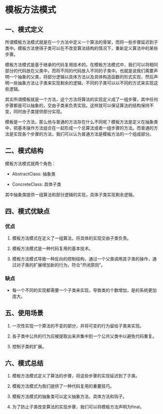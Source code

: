 # 模板方法模式

## 一、模式定义

所谓模板方法模式就是在一个方法中定义一个算法的骨架，而将一些步骤延迟到子类中。模板方法使得子类可以在不改变算法结构的情况下，重新定义算法中的某些步骤。

模板方法模式是基于继承的代码复用技术的。在模板方法模式中，我们可以将相同部分的代码放在父类中，而将不同的代码放入不同的子类中。也就是说我们需要声明一个抽象的父类，将部分逻辑以具体方法以及具体构造函数的形式实现，然后声明一些抽象方法让子类来实现剩余的逻辑，不同的子类可以以不同的方式来实现这些逻辑。

其实所谓模板就是一个方法，这个方法将算法的实现定义成了一组步骤，其中任何步骤都是可以抽象的，交由子类来负责实现。这样就可以保证算法的结构保持不变，同时由子类提供部分实现。

模板是一个方法，那么他与普通的方法存在什么不同呢？模板方法是定义在抽象类中，把基本操作方法组合在一起形成一个总算法或者一组步骤的方法。而普通的方法是实现各个步骤的方法，我们可以认为普通方法是模板方法的一个组成部分。

## 二、模式结构
模板方法模式就两个角色：

- AbstractClass: 抽象类

- ConcreteClass:  具体子类

其中抽象类提供一组算法和部分逻辑的实现，具体子类实现剩余逻辑。

## 四、模式优缺点
### 优点
1. 模板方法模式在定义了一组算法，将具体的实现交由子类负责。

2. 模板方法模式是一种代码复用的基本技术。

3. 模板方法模式导致一种反向的控制结构，通过一个父类调用其子类的操作，通过对子类的扩展增加新的行为，符合“开闭原则”。
### 缺点
- 每一个不同的实现都需要一个子类来实现，导致类的个数增加，是的系统更加庞大。

## 五、使用场景
1.  一次性实现一个算法的不变的部分，并将可变的行为留给子类来实现。

2.  各子类中公共的行为应被提取出来并集中到一个公共父类中以避免代码重复。

3. 控制子类的扩展。

## 六、模式总结

1. 模板方法模式定义了算法的步骤，将这些步骤的实现延迟到了子类。

2. 模板方法模式为我们提供了一种代码复用的重要技巧。

3. 模板方法模式的抽象类可以定义抽象方法、具体方法和钩子。

4. 为了防止子类改变算法的实现步骤，我们可以将模板方法声明为final。